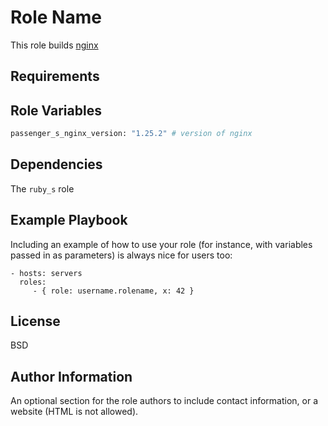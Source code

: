 Role Name
=========

This role builds [nginx](https://www.phusionpassenger.com/library/install/nginx/install/oss/tarball/)

Requirements
------------


Role Variables
--------------

```bash
passenger_s_nginx_version: "1.25.2" # version of nginx
```
Dependencies
------------

The `ruby_s` role

Example Playbook
----------------

Including an example of how to use your role (for instance, with variables passed in as parameters) is always nice for users too:

    - hosts: servers
      roles:
         - { role: username.rolename, x: 42 }

License
-------

BSD

Author Information
------------------

An optional section for the role authors to include contact information, or a website (HTML is not allowed).
